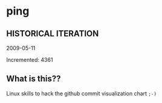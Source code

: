 # ping

## HISTORICAL ITERATION
2009-05-11

Incremented: 4361

## What is this?? 
Linux skills to hack the github commit visualization chart `;-)`
